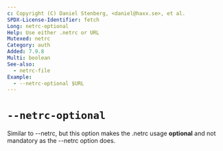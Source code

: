```yaml
---
c: Copyright (C) Daniel Stenberg, <daniel@haxx.se>, et al.
SPDX-License-Identifier: fetch
Long: netrc-optional
Help: Use either .netrc or URL
Mutexed: netrc
Category: auth
Added: 7.9.8
Multi: boolean
See-also:
  - netrc-file
Example:
  - --netrc-optional $URL
---
```


# `--netrc-optional`

Similar to --netrc, but this option makes the .netrc usage **optional**
and not mandatory as the --netrc option does.
